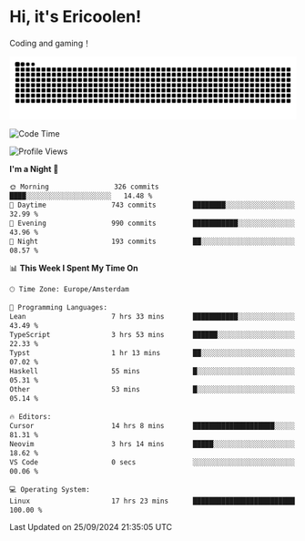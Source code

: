 # Hi, it's Ericoolen!
Coding and gaming！

<picture>
  <source media="(prefers-color-scheme: dark)" srcset="https://raw.githubusercontent.com/Eric-Song-Nop/Eric-Song-Nop/output/github-contribution-grid-snake-dark.svg">
  <source media="(prefers-color-scheme: light)" srcset="https://raw.githubusercontent.com/Eric-Song-Nop/Eric-Song-Nop/output/github-contribution-grid-snake.svg">
  <img alt="github contribution grid snake animation" src="https://raw.githubusercontent.com/Eric-Song-Nop/Eric-Song-Nop/output/github-contribution-grid-snake.svg">
</picture>

<!--START_SECTION:waka-->
![Code Time](http://img.shields.io/badge/Code%20Time-1%2C510%20hrs%209%20mins-blue)

![Profile Views](http://img.shields.io/badge/Profile%20Views-1-blue)

**I'm a Night 🦉** 

```text
🌞 Morning                326 commits         ████░░░░░░░░░░░░░░░░░░░░░   14.48 % 
🌆 Daytime                743 commits         ████████░░░░░░░░░░░░░░░░░   32.99 % 
🌃 Evening                990 commits         ███████████░░░░░░░░░░░░░░   43.96 % 
🌙 Night                  193 commits         ██░░░░░░░░░░░░░░░░░░░░░░░   08.57 % 
```


📊 **This Week I Spent My Time On** 

```text
🕑︎ Time Zone: Europe/Amsterdam

💬 Programming Languages: 
Lean                     7 hrs 33 mins       ███████████░░░░░░░░░░░░░░   43.49 % 
TypeScript               3 hrs 53 mins       ██████░░░░░░░░░░░░░░░░░░░   22.33 % 
Typst                    1 hr 13 mins        ██░░░░░░░░░░░░░░░░░░░░░░░   07.02 % 
Haskell                  55 mins             █░░░░░░░░░░░░░░░░░░░░░░░░   05.31 % 
Other                    53 mins             █░░░░░░░░░░░░░░░░░░░░░░░░   05.14 % 

🔥 Editors: 
Cursor                   14 hrs 8 mins       ████████████████████░░░░░   81.31 % 
Neovim                   3 hrs 14 mins       █████░░░░░░░░░░░░░░░░░░░░   18.62 % 
VS Code                  0 secs              ░░░░░░░░░░░░░░░░░░░░░░░░░   00.06 % 

💻 Operating System: 
Linux                    17 hrs 23 mins      █████████████████████████   100.00 % 
```


 Last Updated on 25/09/2024 21:35:05 UTC
<!--END_SECTION:waka-->
